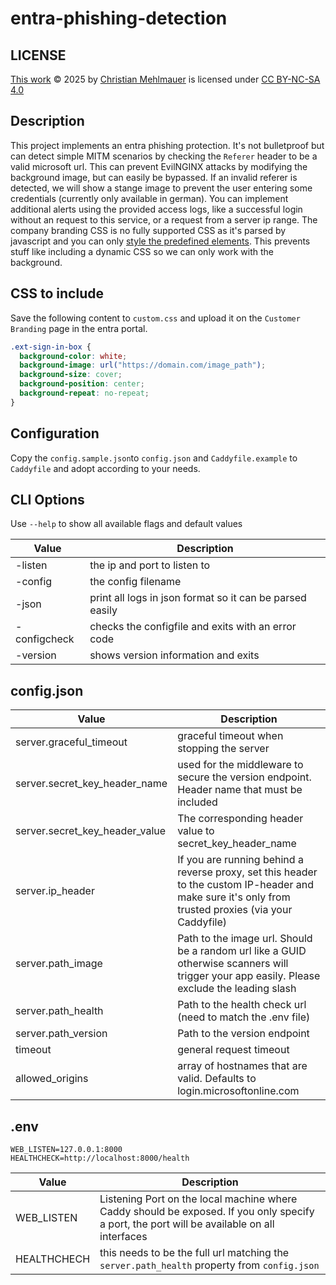 # entra-phishing-detection

## LICENSE

[This work](https://github.com/firefart/entra-phishing-detection) © 2025 by [Christian Mehlmauer](https://github.com/firefart) is licensed under [CC BY-NC-SA 4.0](https://creativecommons.org/licenses/by-nc-sa/4.0/?ref=chooser-v1) 

## Description

This project implements an entra phishing protection. It's not bulletproof but can detect simple MITM scenarios by checking the `Referer` header to be a valid microsoft url.
This can prevent EvilNGINX attacks by modifying the background image, but can easily be bypassed. If an invalid referer is detected, we will show a stange image to prevent the user entering some credentials (currently only available in german). You can implement additional alerts using the provided access logs, like a successful login without an request to this service, or a request from a server ip range.
The company branding CSS is no fully supported CSS as it's parsed by javascript and you can only [style the predefined elements](https://learn.microsoft.com/en-us/entra/fundamentals/reference-company-branding-css-template). This prevents stuff like including a dynamic CSS so we can only work with the background.

## CSS to include

Save the following content to `custom.css` and upload it on the `Customer Branding` page in the entra portal.

```css
.ext-sign-in-box {
  background-color: white;
  background-image: url("https://domain.com/image_path");
  background-size: cover;
  background-position: center;
  background-repeat: no-repeat;
}
```

## Configuration

Copy the `config.sample.json`to `config.json` and `Caddyfile.example` to `Caddyfile` and adopt according to your needs.

## CLI Options

Use `--help` to show all available flags and default values

| Value        | Description                                              |
| ------------ | -------------------------------------------------------- |
| -listen      | the ip and port to listen to                             |
| -config      | the config filename                                      |
| -json        | print all logs in json format so it can be parsed easily |
| -configcheck | checks the configfile and exits with an error code       |
| -version     | shows version information and exits                      |

## config.json

| Value                          | Description                                                                                                                                          |
| ------------------------------ | ---------------------------------------------------------------------------------------------------------------------------------------------------- |
| server.graceful_timeout        | graceful timeout when stopping the server                                                                                                            |
| server.secret_key_header_name  | used for the middleware to secure the version endpoint. Header name that must be included                                                            |
| server.secret_key_header_value | The corresponding header value to secret_key_header_name                                                                                             |
| server.ip_header               | If you are running behind a reverse proxy, set this header to the custom IP-header and make sure it's only from trusted proxies (via your Caddyfile) |
| server.path_image              | Path to the image url. Should be a random url like a GUID otherwise scanners will trigger your app easily. Please exclude the leading slash          |
| server.path_health             | Path to the health check url (need to match the .env file)                                                                                           |
| server.path_version            | Path to the version endpoint                                                                                                                         |
| timeout                        | general request timeout                                                                                                                              |
| allowed_origins                | array of hostnames that are valid. Defaults to login.microsoftonline.com                                                                             |

## .env

```text
WEB_LISTEN=127.0.0.1:8000
HEALTHCHECK=http://localhost:8000/health
```

| Value       | Description                                                                                                                                 |
| ----------- | ------------------------------------------------------------------------------------------------------------------------------------------- |
| WEB_LISTEN  | Listening Port on the local machine where Caddy should be exposed. If you only specify a port, the port will be available on all interfaces |
| HEALTHCHECH | this needs to be the full url matching the `server.path_health` property from `config.json`                                                 |
